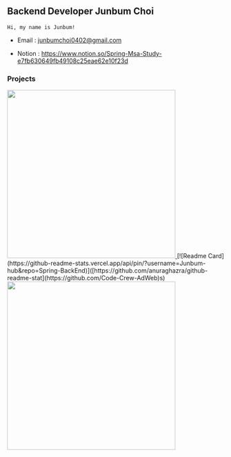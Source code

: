 


## Backend Developer Junbum Choi

    Hi, my name is Junbum!

- Email : junbumchoi0402@gmail.com

- Notion : https://www.notion.so/Spring-Msa-Study-e7fb630649fb49108c25eae62e10f23d



### Projects

<a href="https://github.com/Junbum-hub/ProPlat">
    <img align="" width=390 src="https://github-readme-stats.vercel.app/api/pin/?username=Junbum-hub&repo=ProPlat&theme=gruvbox">
</a>
[![Readme Card](https://github-readme-stats.vercel.app/api/pin/?username=Junbum-hub&repo=Spring-BackEnd)]([https://github.com/anuraghazra/github-readme-stat](https://github.com/Code-Crew-AdWeb)s)
<a href="https://github.com/Code-Crew-AdWeb">
    <img align="" width=390 src="https://github-readme-stats.vercel.app/api/pin/?username=Junbum-hub&repo=Code-Crew-AdWeb/Spring-BackEnd&theme=gruvbox">
    
</a>



<br>
<br>

